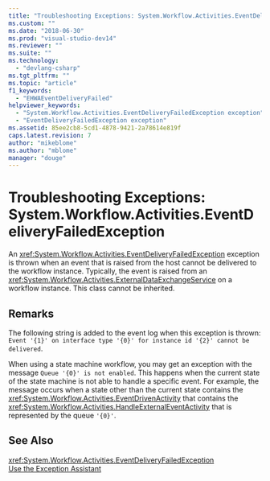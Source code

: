 ```yaml
---
title: "Troubleshooting Exceptions: System.Workflow.Activities.EventDeliveryFailedException | Microsoft Docs"
ms.custom: ""
ms.date: "2018-06-30"
ms.prod: "visual-studio-dev14"
ms.reviewer: ""
ms.suite: ""
ms.technology: 
  - "devlang-csharp"
ms.tgt_pltfrm: ""
ms.topic: "article"
f1_keywords: 
  - "EHWAEventDeliveryFailed"
helpviewer_keywords: 
  - "System.Workflow.Activities.EventDeliveryFailedException exception"
  - "EventDeliveryFailedException exception"
ms.assetid: 85ee2cb8-5cd1-4878-9421-2a78614e819f
caps.latest.revision: 7
author: "mikeblome"
ms.author: "mblome"
manager: "douge"
---
```

# Troubleshooting Exceptions: System.Workflow.Activities.EventDeliveryFailedException
An <xref:System.Workflow.Activities.EventDeliveryFailedException> exception is thrown when an event that is raised from the host cannot be delivered to the workflow instance. Typically, the event is raised from an <xref:System.Workflow.Activities.ExternalDataExchangeService> on a workflow instance. This class cannot be inherited.  
  
## Remarks  
 The following string is added to the event log when this exception is thrown: `Event '{1}' on interface type '{0}' for instance id '{2}' cannot be delivered`.  
  
 When using a state machine workflow, you may get an exception with the message `Queue '{0}' is not enabled`. This happens when the current state of the state machine is not able to handle a specific event. For example, the message occurs when a state other than the current state contains the <xref:System.Workflow.Activities.EventDrivenActivity> that contains the <xref:System.Workflow.Activities.HandleExternalEventActivity> that is represented by the queue `'{0}'`.  
  
## See Also  
 <xref:System.Workflow.Activities.EventDeliveryFailedException>   
 [Use the Exception Assistant](../Topic/How%20to:%20Use%20the%20Exception%20Assistant.md)